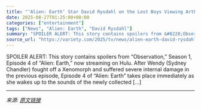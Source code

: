 ```yaml
---
title: "‘Alien: Earth’ Star David Rysdahl on the Lost Boys Viewing Arthur as a ‘Parental Figure,’ Distrusting Prodigy Corporation and More"
date: 2025-08-27T01:25:00+08:00
categories: ["entertainment"]
tags: ["News", "Alien: Earth", "David Rysdahl"]
summary: "SPOILER ALERT: This story contains spoilers from &#8220;Observation,&#8221; Season 1, Episode 4 of &#8220;Alien: Earth,&#8221; now streaming on Hulu. After Wendy (Sydney Chandler) fought off a Xenomor"
source_url: "https://variety.com/2025/tv/news/alien-earth-david-rysdahl-observation-episode-four-1236497376/"
---
```


SPOILER ALERT: This story contains spoilers from &#8220;Observation,&#8221; Season 1, Episode 4 of &#8220;Alien: Earth,&#8221; now streaming on Hulu. After Wendy (Sydney Chandler) fought off a Xenomorph and suffered severe internal damage in the previous episode, Episode 4 of &#8220;Alien: Earth&#8221; takes place immediately as she wakes up to the sounds of the newly collected [&#8230;]

---

*来源: [原文链接](https://variety.com/2025/tv/news/alien-earth-david-rysdahl-observation-episode-four-1236497376/)*
